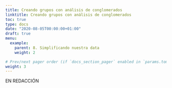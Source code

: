 ```yaml
---
title: Creando grupos con análisis de conglomerados
linktitle: Creando grupos con análisis de conglomerados
toc: true
type: docs
date: "2020-08-05T00:00:00+01:00"
draft: true
menu:
  example:
    parent: 8. Simplificando nuestra data
    weight: 2

# Prev/next pager order (if `docs_section_pager` enabled in `params.toml`)
weight: 3
---
```


EN REDACCIÓN

